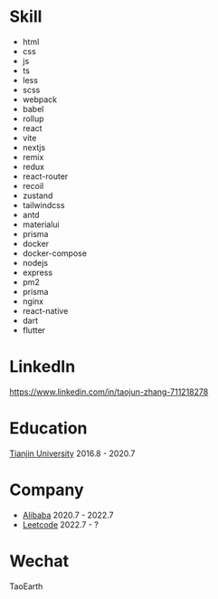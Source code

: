 # Skill
- html
- css
- js
- ts
- less
- scss
- webpack
- babel
- rollup
- react
- vite
- nextjs
- remix
- redux
- react-router
- recoil
- zustand
- tailwindcss
- antd
- materialui
- prisma
- docker
- docker-compose
- nodejs
- express
- pm2
- prisma
- nginx
- react-native
- dart
- flutter

# LinkedIn 
https://www.linkedin.com/in/taojun-zhang-711218278

# Education
[Tianjin University](https://en.wikipedia.org/wiki/Tianjin_University) 2016.8 - 2020.7


# Company
- [Alibaba](https://alibaba.com) 2020.7 - 2022.7
- [Leetcode](https://leetcode.com) 2022.7 - ?

# Wechat
TaoEarth

